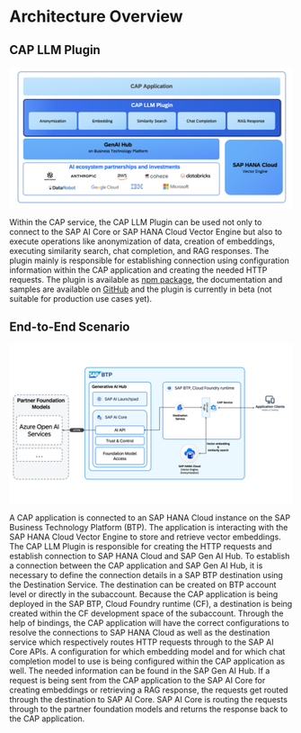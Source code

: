 
# Architecture Overview

## CAP LLM Plugin

![End2End Architecture of CAP & SAP AI Core](/doumentation/diagrams/CAP%20LLM%20BD.png)

Within the CAP service, the CAP LLM Plugin can be used not only to connect to the SAP AI Core or SAP HANA Cloud Vector Engine but also to execute operations like anonymization of data, creation of embeddings, executing similarity search, chat completion, and RAG responses. The plugin mainly is responsible for establishing connection using configuration information within the CAP application and creating the needed HTTP requests.
The plugin is available as [npm package](https://www.npmjs.com/package/cap-llm-plugin), the documentation and samples are available on [GitHub](https://github.com/SAP-samples/cap-llm-plugin-samples/tree/main) and the plugin is currently in beta (not suitable for production use cases yet).

## End-to-End Scenario

![End2End Architecture of CAP & SAP AI Core](/doumentation/diagrams/CAPLLM_End2End_Architecture_Simple.png)

A CAP application is connected to an SAP HANA Cloud instance on the SAP Business Technology Platform (BTP). The application is interacting with the SAP HANA Cloud Vector Engine to store and retrieve vector embeddings. The CAP LLM Plugin is responsible for creating the HTTP requests and establish connection to SAP HANA Cloud and SAP Gen AI Hub. 
To establish a connection between the CAP application and SAP Gen AI Hub, it is necessary to define the connection details in a SAP BTP destination using the Destination Service. The destination can be created on BTP account level or directly in the subaccount. Because the CAP application is being deployed in the SAP BTP, Cloud Foundry runtime (CF), a destination is being created within the CF development space of the subaccount.
Through the help of bindings, the CAP application will have the correct configurations to resolve the connections to SAP HANA Cloud as well as the destination service which respectively routes HTTP requests through to the SAP AI Core APIs. A configuration for which embedding model and for which chat completion model to use is being configured within the CAP application as well. The needed information can be found in the SAP Gen AI Hub.
If a request is being sent from the CAP application to the SAP AI Core for creating embeddings or retrieving a RAG response, the requests get routed through the destination to SAP AI Core. SAP AI Core is routing the requests through to the partner foundation models and returns the response back to the CAP application.
